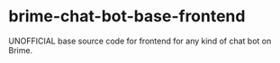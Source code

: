 # brime-chat-bot-base-frontend
UNOFFICIAL base source code for frontend for any kind of chat bot on Brime.

